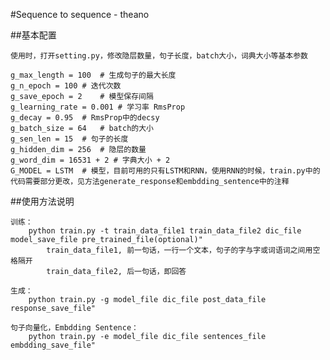 #Sequence to sequence - theano

##基本配置

	使用时，打开setting.py，修改隐层数量，句子长度，batch大小，词典大小等基本参数
	
	g_max_length = 100	# 生成句子的最大长度
	g_n_epoch = 100	# 迭代次数
	g_save_epoch = 2	# 模型保存间隔
	g_learning_rate = 0.001	# 学习率 RmsProp
	g_decay = 0.95	# RmsProp中的decsy
	g_batch_size = 64	# batch的大小
	g_sen_len = 15	# 句子的长度
	g_hidden_dim = 256	# 隐层的数量
	g_word_dim = 16531 + 2 # 字典大小 + 2
	G_MODEL = LSTM	# 模型，目前可用的只有LSTM和RNN，使用RNN的时候，train.py中的代码需要部分更改，见方法generate_response和embdding_sentence中的注释
	
##使用方法说明
	
	训练：
 		python train.py -t train_data_file1 train_data_file2 dic_file model_save_file pre_trained_file(optional)"
 			train_data_file1, 前一句话，一行一个文本，句子的字与字或词语词之间用空格隔开
 			train_data_file2, 后一句话，即回答

 	生成：
 		python train.py -g model_file dic_file post_data_file response_save_file"

 	句子向量化，Embdding Sentence：
 		python train.py -e model_file dic_file sentences_file embdding_save_file"